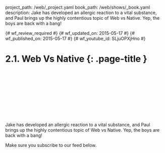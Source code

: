 project_path: /web/_project.yaml
book_path: /web/shows/_book.yaml
description: Jake has developed an allergic reaction to a vital substance, and Paul brings up the highly contentious topic of Web vs Native. Yep, the boys are back with a bang!

{# wf_review_required #}
{# wf_updated_on: 2015-05-17 #}
{# wf_published_on: 2015-05-17 #}
{# wf_youtube_id: SLjuOPXjHno #}

# 2.1. Web Vs Native {: .page-title }


<div class="video-wrapper">
  <iframe class="devsite-embedded-youtube-video" data-video-id="SLjuOPXjHno"
          data-autohide="1" data-showinfo="0" frameborder="0" allowfullscreen>
  </iframe>
</div>


Jake has developed an allergic reaction to a vital substance, and Paul brings up the highly contentious topic of Web vs Native. Yep, the boys are back with a bang!

Make sure you subscribe to our feed below.
